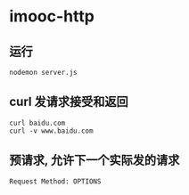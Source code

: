 # imooc-http

## 运行

```console
nodemon server.js
```

## curl 发请求接受和返回

```console
curl baidu.com
curl -v www.baidu.com
```

## 预请求, 允许下一个实际发的请求

```browser
Request Method: OPTIONS
```